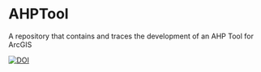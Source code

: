 # AHPTool
A repository that contains and traces the development of an AHP Tool for ArcGIS

[![DOI](https://zenodo.org/badge/130729866.svg)](https://zenodo.org/badge/latestdoi/130729866)
